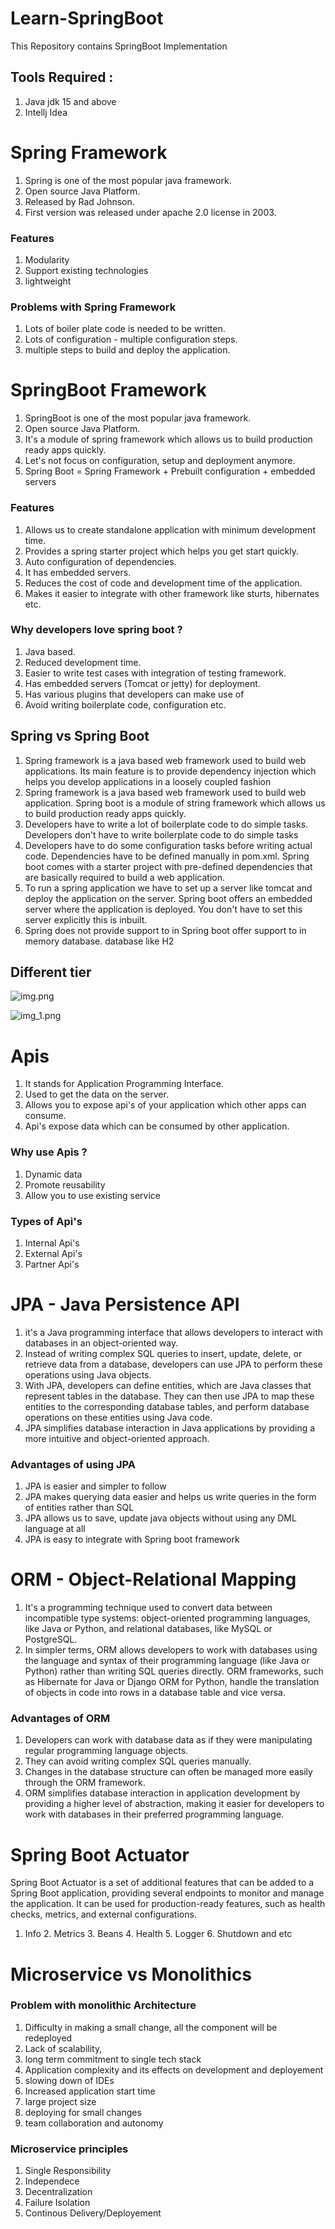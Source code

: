 # Learn-SpringBoot
This Repository contains SpringBoot Implementation

## Tools Required : 
1. Java jdk 15 and above
2. Intellj Idea

# Spring Framework
1. Spring is one of the most popular java framework.
2. Open source Java Platform.
3. Released by Rad Johnson.
4. First version was released under apache 2.0 license in 2003. 

### Features 
1. Modularity
2. Support existing technologies
3. lightweight

### Problems with Spring Framework 
1. Lots of boiler plate code is needed to be written.
2. Lots of configuration - multiple configuration steps.
3. multiple steps to build and deploy the application.

# SpringBoot Framework
1. SpringBoot is one of the most popular java framework.
2. Open source Java Platform.
3. It's a module of spring framework which allows us to build production ready apps quickly.
4. Let's not focus on configuration, setup and deployment anymore.
5. Spring Boot = Spring Framework + Prebuilt configuration + embedded servers

### Features
1. Allows us to create standalone application with minimum development time.
2. Provides a spring starter project which helps you get start quickly.
3. Auto configuration of dependencies.
4. It has embedded servers.
5. Reduces the cost of code and development time of the application.
6. Makes it easier to integrate with other framework like sturts, hibernates etc.


### Why developers love spring boot ?
1. Java based.
2. Reduced development time.
3. Easier to write test cases with integration of testing framework.
4. Has embedded servers (Tomcat or jetty) for deployment. 
5. Has various plugins that developers can make use of
6. Avoid writing boilerplate code, configuration etc.

## Spring vs Spring Boot
1. Spring framework is a java based web framework used to build web applications. Its main feature is to provide dependency injection
   which helps you develop applications in a loosely coupled fashion
2. Spring framework is a java based web framework used to build web application. 
   Spring boot is a module of string framework which allows us to build production ready apps quickly.
3. Developers have to write a lot of boilerplate code to do simple tasks.
   Developers don't have to write boilerplate code to do simple tasks
4. Developers have to do some configuration tasks before writing actual code. Dependencies have to be defined manually in pom.xml.
   Spring boot comes with a starter project with pre-defined dependencies that are basically required to build a web application.
5. To run a spring application we have to set up a server like tomcat and deploy the application on the server.
   Spring boot offers an embedded server where the application is deployed. You don't have to set this server explicitly this is inbuilt.
6. Spring does not provide support to in Spring boot offer support to in memory database. database like H2

## Different tier
![img.png](Content/img.png)

![img_1.png](Content/img_1.png)


# Apis
1. It stands for Application Programming Interface.
2. Used to get the data on the server.
3. Allows you to expose api's of your application which other apps can consume.
4. Api's expose data which can be consumed by other application. 

### Why use Apis ?
1. Dynamic data
2. Promote reusability
3. Allow you to use existing service

### Types of Api's 
1. Internal Api's
2. External Api's
3. Partner Api's

# JPA - Java Persistence API
1. it's a Java programming interface that allows developers to interact with databases in an object-oriented way.
2. Instead of writing complex SQL queries to insert, update, delete, or retrieve data from a database, developers can use JPA to perform these operations using Java objects. 
3. With JPA, developers can define entities, which are Java classes that represent tables in the database. They can then use JPA to map these entities to the corresponding database tables, and perform database operations on these entities using Java code.
4. JPA simplifies database interaction in Java applications by providing a more intuitive and object-oriented approach.

### Advantages of using JPA
1. JPA is easier and simpler to follow
2. JPA makes querying data easier and helps us write queries in the form of entities rather than SQL
3. JPA allows us to save, update java objects without using any DML language at all
4. JPA is easy to integrate with Spring boot framework

# ORM - Object-Relational Mapping
1. It's a programming technique used to convert data between incompatible type systems: 
object-oriented programming languages, like Java or Python, and relational databases, like MySQL or PostgreSQL.
2. In simpler terms, ORM allows developers to work with databases using the language and syntax of their programming language (like Java or Python) rather than writing SQL queries directly. 
ORM frameworks, such as Hibernate for Java or Django ORM for Python, handle the translation of objects in code into rows in a database table and vice versa.

### Advantages of ORM
1. Developers can work with database data as if they were manipulating regular programming language objects.
2. They can avoid writing complex SQL queries manually.
3. Changes in the database structure can often be managed more easily through the ORM framework.
4. ORM simplifies database interaction in application development by providing a higher level of abstraction, making it easier for developers to work with databases in their preferred programming language.

# Spring Boot Actuator
Spring Boot Actuator is a set of additional features that can be added to a Spring Boot application, providing several endpoints to monitor and manage the application. It can be used for production-ready features, such as health checks, metrics, and external configurations.
1. Info 2. Metrics 3. Beans 4. Health 5. Logger 6. Shutdown and etc

# Microservice vs Monolithics
### Problem with monolithic Architecture
1. Difficulty in making a small change, all the component will be redeployed
2. Lack of scalability, 
3. long term commitment to single tech stack
4. Application complexity and its effects on development and deployement
5. slowing down of IDEs
6. Increased application start time
7. large project size
8. deploying for small changes
9. team collaboration and autonomy

### Microservice principles
1. Single Responsibility
2. Independece
3. Decentralization
4. Failure Isolation
5. Continous Delivery/Deployement

